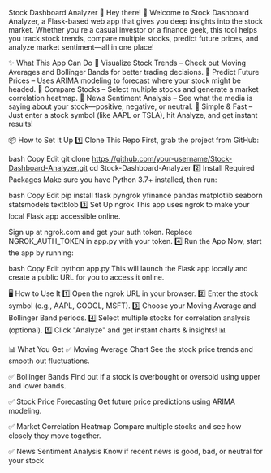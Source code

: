Stock Dashboard Analyzer 🚀
Hey there! 👋 Welcome to Stock Dashboard Analyzer, a Flask-based web app that gives you deep insights into the stock market. Whether you're a casual investor or a finance geek, this tool helps you track stock trends, compare multiple stocks, predict future prices, and analyze market sentiment—all in one place!

✨ What This App Can Do
🔹 Visualize Stock Trends – Check out Moving Averages and Bollinger Bands for better trading decisions.
🔹 Predict Future Prices – Uses ARIMA modeling to forecast where your stock might be headed.
🔹 Compare Stocks – Select multiple stocks and generate a market correlation heatmap.
🔹 News Sentiment Analysis – See what the media is saying about your stock—positive, negative, or neutral.
🔹 Simple & Fast – Just enter a stock symbol (like AAPL or TSLA), hit Analyze, and get instant results!

📦 How to Set It Up
1️⃣ Clone This Repo
First, grab the project from GitHub:

bash
Copy
Edit
git clone https://github.com/your-username/Stock-Dashboard-Analyzer.git
cd Stock-Dashboard-Analyzer
2️⃣ Install Required Packages
Make sure you have Python 3.7+ installed, then run:

bash
Copy
Edit
pip install flask pyngrok yfinance pandas matplotlib seaborn statsmodels textblob
3️⃣ Set Up ngrok
This app uses ngrok to make your local Flask app accessible online.

Sign up at ngrok.com and get your auth token.
Replace NGROK_AUTH_TOKEN in app.py with your token.
4️⃣ Run the App
Now, start the app by running:

bash
Copy
Edit
python app.py
This will launch the Flask app locally and create a public URL for you to access it online.

🖥️ How to Use It
1️⃣ Open the ngrok URL in your browser.
2️⃣ Enter the stock symbol (e.g., AAPL, GOOGL, MSFT).
3️⃣ Choose your Moving Average and Bollinger Band periods.
4️⃣ Select multiple stocks for correlation analysis (optional).
5️⃣ Click "Analyze" and get instant charts & insights! 📊

📊 What You Get
✅ Moving Average Chart
See the stock price trends and smooth out fluctuations.

✅ Bollinger Bands
Find out if a stock is overbought or oversold using upper and lower bands.

✅ Stock Price Forecasting
Get future price predictions using ARIMA modeling.

✅ Market Correlation Heatmap
Compare multiple stocks and see how closely they move together.

✅ News Sentiment Analysis
Know if recent news is good, bad, or neutral for your stock
